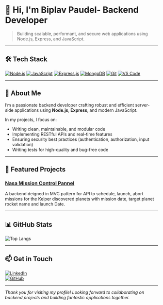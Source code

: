 # 👋 Hi, I'm Biplav Paudel- Backend Developer

> Building scalable, performant, and secure web applications using Node.js, Express, and JavaScript.

---

## 🛠️ Tech Stack

[![Node.js](https://img.shields.io/badge/Node.js-339933?style=for-the-badge&logo=node.js&logoColor=white)](https://nodejs.org/) 
[![JavaScript](https://img.shields.io/badge/JavaScript-F7DF1E?style=for-the-badge&logo=javascript&logoColor=black)](https://developer.mozilla.org/en-US/docs/Web/JavaScript) 
[![Express.js](https://img.shields.io/badge/Express.js-000000?style=for-the-badge&logo=express&logoColor=white)](https://expressjs.com/)
[![MongoDB](https://img.shields.io/badge/MongoDB-47A248?style=for-the-badge&logo=mongodb&logoColor=white)](https://www.mongodb.com/)
[![Git](https://img.shields.io/badge/Git-F05032?style=for-the-badge&logo=git&logoColor=white)](https://git-scm.com/)
[![VS Code](https://img.shields.io/badge/VS%20Code-007ACC?style=for-the-badge&logo=visual-studio-code&logoColor=white)](https://code.visualstudio.com/)

---

## 🚀 About Me

I’m a passionate backend developer crafting robust and efficient server-side applications using **Node.js**, **Express**, and modern JavaScript.  

In my projects, I focus on:
- Writing clean, maintainable, and modular code
- Implementing RESTful APIs and real-time features
- Ensuring security best practices (authentication, authorization, input validation)
- Writing tests for high-quality and bug-free code

---

## 💼 Featured Projects

### [Nasa Mission Control Pannel](https://github.com/biplavpaudel123/nasa-mission-control-panel)
A backend deigned in MVC pattern for API to schedule, launch, abort missions for the Kelper discovered planets with mission date, target planet rocket name and launch Date.

---

## 📊 GitHub Stats
![Top Langs](https://github-readme-stats.vercel.app/api/top-langs/?username=biplavpaudel123&layout=compact&theme=github_dark&hide_border=true)

---

## 📫 Get in Touch

[![LinkedIn](https://img.shields.io/badge/LinkedIn-0A66C2?style=for-the-badge&logo=linkedin&logoColor=white)](https://linkedin.com/in/biplavpaudel123)  
[![GitHub](https://img.shields.io/badge/GitHub-181717?style=for-the-badge&logo=github&logoColor=white)](https://github.com/biplavpaudel123)

---

*Thank you for visiting my profile! Looking forward to collaborating on backend projects and building fantastic applications together.*  

<!---
biplavpaudel123/biplavpaudel123 is a ✨ special ✨ repository because its `README.md` (this file) appears on your GitHub profile.
You can click the Preview link to take a look at your changes.
--->
